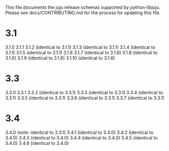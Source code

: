 This file documents the juju release schemas supported by python-libjuju.
Please see docs/CONTRIBUTING.md for the process for updating this file.

# 3.1
3.1.0
3.1.1
3.1.2 (identical to 3.1.1)
3.1.3 (identical to 3.1.1)
3.1.4 (identical to 3.1.1)
3.1.5 (identical to 3.1.1)
3.1.6
3.1.7 (identical to 3.1.6)
3.1.8 (identical to 3.1.6)
3.1.9 (identical to 3.1.6)
3.1.10 (identical to 3.1.6)

# 3.3
3.3.0
3.3.1
3.3.2 (identical to 3.3.1)
3.3.3 (identical to 3.3.1)
3.3.4 (identical to 3.3.1)
3.3.5 (identical to 3.3.1)
3.3.6 (identical to 3.3.1)
3.3.7 (identical to 3.3.1)

# 3.4
3.4.0 (note: identical to 3.3.1)
3.4.1 (identical to 3.4.0)
3.4.2 (identical to 3.4.0)
3.4.3 (identical to 3.4.0)
3.4.4 (identical to 3.4.0)
3.4.5 (identical to 3.4.0)
3.4.6 (identical to 3.4.0)
